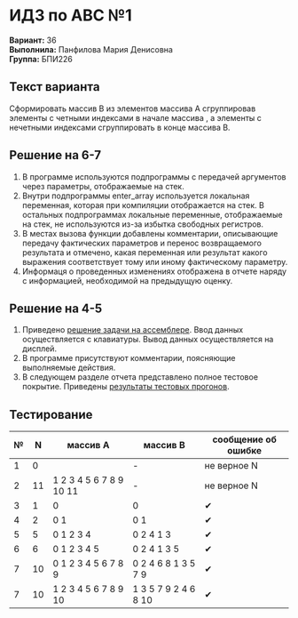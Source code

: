# ИДЗ по АВС №1
**Вариант:** 36 \
**Выполнила:** Панфилова Мария Денисовна \
**Группа:** БПИ226

## Текст варианта
Сформировать массив B из элементов массива A сгруппировав элементы с четными индексами в начале массива , а элементы с нечетными индексами сгруппировать в конце массива В.

## Решение на 6-7
1) В программе используются подпрограммы с передачей аргументов через параметры, отображаемые на стек. 
2) Внутри подпрограммы enter_array используется локальная переменная, которая при компиляции отображается на стек. В остальных подпрограммах локальные переменные, отображаемые на стек, не используются из-за избытка свободных регистров. 
3) В местах вызова функции добавлены комментарии, описывающие передачу фактических параметров и перенос возвращаемого результата и отмечено, какая переменная или результат какого выражения соответствует тому или иному фактическому параметру. 
4) Информаця о проведенных изменениях отображена в отчете наряду с информацией, необходимой на предыдущую оценку. 

## Решение на 4-5 
1) Приведено [решение задачи на ассемблере](https://github.com/MShpiz/ACS_IHW1/tree/main/code). Ввод данных осуществляется с клавиатуры. Вывод данных осуществляется на дисплей.
2) В программе присутствуют комментарии, поясняющие выполняемые действия.
3) В следующем разделе отчета представлено полное тестовое покрытие. Приведены [результаты тестовых прогонов]().

## Тестирование
| № | N | массив А | массив B | сообщение об ошибке |
|---|---|----------|-----------|---------------------|
|1|0|| - | не верное N |
|2|11|1 2 3 4 5 6 7 8 9 10 11| - | не верное N |
|3|1|0| 0 | ✔ |
|4|2|0 1| 0 1 | ✔ |
|5|5|0 1 2 3 4| 0 2 4 1 3 | ✔ |
|6|6|0 1 2 3 4 5| 0 2 4 1 3 5 | ✔ |
|7|10|0 1 2 3 4 5 6 7 8 9| 0 2 4 6 8 1 3 5 7 9 | ✔ |
|7|10|1 2 3 4 5 6 7 8 9 10| 1 3 5 7 9 2 4 6 8 10 | ✔ |